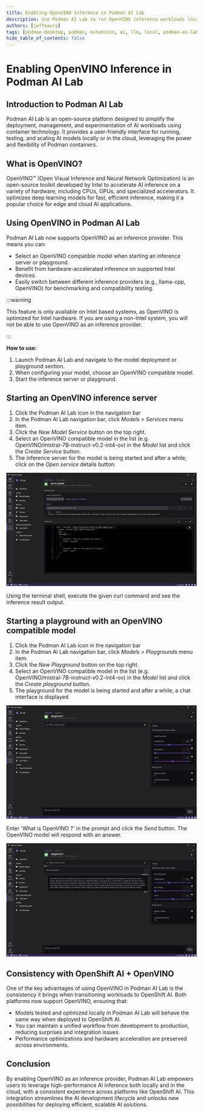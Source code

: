 ```yaml
---
title: Enabling OpenVINO Inference in Podman AI Lab
description: Use Podman AI Lab to run OpenVINO inference workloads locally.
authors: [jeffmaury]
tags: [podman-desktop, podman, extension, ai, llm, local, podman-ai-lab, openvino]
hide_table_of_contents: false
---
```


# Enabling OpenVINO Inference in Podman AI Lab

## Introduction to Podman AI Lab

Podman AI Lab is an open-source platform designed to simplify the deployment, management, and experimentation of AI workloads using container technology. It provides a user-friendly interface for running, testing, and scaling AI models locally or in the cloud, leveraging the power and flexibility of Podman containers.

## What is OpenVINO?

OpenVINO™ (Open Visual Inference and Neural Network Optimization) is an open-source toolkit developed by Intel to accelerate AI inference on a variety of hardware, including CPUs, GPUs, and specialized accelerators. It optimizes deep learning models for fast, efficient inference, making it a popular choice for edge and cloud AI applications.

## Using OpenVINO in Podman AI Lab

Podman AI Lab now supports OpenVINO as an inference provider. This means you can:

- Select an OpenVINO compatible model when starting an inference server or playground.
- Benefit from hardware-accelerated inference on supported Intel devices.
- Easily switch between different inference providers (e.g., llama-cpp, OpenVINO) for benchmarking and compatibility testing.

:::warning

This feature is only available on Intel based systems, as OpenVINO is optimized for Intel hardware. If you are using a non-Intel system, you will not be able to use OpenVINO as an inference provider.

:::

**How to use:**

1. Launch Podman AI Lab and navigate to the model deployment or playground section.
2. When configuring your model, choose an OpenVINO compatible model.
3. Start the inference server or playground.

## Starting an OpenVINO inference server

1. Click the Podman AI Lab icon in the navigation bar
2. In the Podman AI Lab navigation bar, click _Models > Services_ menu item.
3. Click the _New Model Service_ button on the top right.
4. Select an OpenVINO compatible model in the list (e.g. OpenVINO/mistral-7B-instruct-v0.2-int4-ov) in the _Model_ list and click the _Create Service_ button.
5. The inference server for the model is being started and after a while, click on the _Open service_ details button.

![OpenVINO inference server details](img/podman-ai-lab-OpenVINO/OpenVINO-inference-server-details.png)

Using the terminal shell, execute the given curl command and see the inference result output.

## Starting a playground with an OpenVINO compatible model

1. Click the Podman AI Lab icon in the navigation bar
2. In the Podman AI Lab navigation bar, click _Models > Playgrounds_ menu item.
3. Click the _New Playground_ button on the top right.
4. Select an OpenVINO compatible model in the list (e.g. OpenVINO/mistral-7B-instruct-v0.2-int4-ov) in the _Model_ list and click the _Create playground_ button.
5. The playground for the model is being started and after a while, a chat interface is displayed

![Initial playground on OpenVINO model](img/podman-ai-lab-OpenVINO/OpenVINO-playground1.png)

Enter 'What is OpenVINO ?' in the prompt and click the _Send_ button. The OpenVINO model will respond with an answer.

![OpenVINO model response in the playground](img/podman-ai-lab-OpenVINO/OpenVINO-playground2.png)

## Consistency with OpenShift AI + OpenVINO

One of the key advantages of using OpenVINO in Podman AI Lab is the consistency it brings when transitioning workloads to OpenShift AI. Both platforms now support OpenVINO, ensuring that:

- Models tested and optimized locally in Podman AI Lab will behave the same way when deployed to OpenShift AI.
- You can maintain a unified workflow from development to production, reducing surprises and integration issues.
- Performance optimizations and hardware acceleration are preserved across environments.

## Conclusion

By enabling OpenVINO as an inference provider, Podman AI Lab empowers users to leverage high-performance AI inference both locally and in the cloud, with a consistent experience across platforms like OpenShift AI. This integration streamlines the AI development lifecycle and unlocks new possibilities for deploying efficient, scalable AI solutions.

